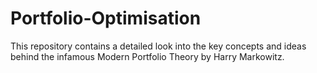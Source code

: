 # Portfolio-Optimisation
This repository contains a detailed look into the key concepts and ideas behind the infamous Modern Portfolio Theory by Harry Markowitz. 
